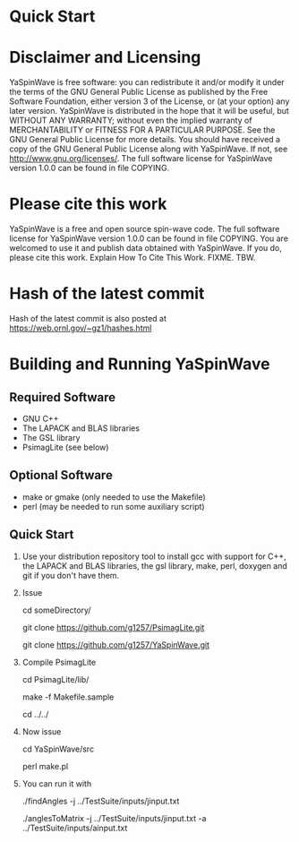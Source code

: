# Quick Start
 
# Disclaimer and Licensing
 
YaSpinWave is free software: you can redistribute it and/or modify
it under the terms of the GNU General Public License as published by
the Free Software Foundation, either version 3 of the License, or
(at your option) any later version.
YaSpinWave is distributed in the hope that it will be useful,
but WITHOUT ANY WARRANTY; without even the implied warranty of
MERCHANTABILITY or FITNESS FOR A PARTICULAR PURPOSE. See the
GNU General Public License for more details.
You should have received a copy of the GNU General Public License
along with YaSpinWave. If not, see <http://www.gnu.org/licenses/>.
The full software license for YaSpinWave version 1.0.0 
can be found in
file COPYING. 

# Please cite this work

YaSpinWave is a free and open source spin-wave code.
The full software license for YaSpinWave version 1.0.0 
can be found in
file COPYING. 
You are welcomed to use it and publish data 
obtained with YaSpinWave. If you do, please cite this
work. Explain How To Cite This Work. FIXME. TBW.


# Hash of the latest commit 

Hash of the latest commit is also posted at
https://web.ornl.gov/~gz1/hashes.html

# Building and Running YaSpinWave

## Required Software

* GNU C++
* The LAPACK and BLAS libraries
* The GSL library
* PsimagLite (see below)

## Optional Software

* make or gmake (only needed to use the Makefile)
* perl (may be needed to run some auxiliary script) 

## Quick Start

1. Use your distribution repository tool to install gcc with support for C++,
the LAPACK and BLAS libraries, the gsl library, make, perl, doxygen and git 
if you don't have them.

2. Issue

    cd someDirectory/

    git clone https://github.com/g1257/PsimagLite.git

    git clone https://github.com/g1257/YaSpinWave.git

3. Compile PsimagLite

    cd PsimagLite/lib/

    make -f Makefile.sample

    cd ../../

4. Now issue

    cd YaSpinWave/src

    perl make.pl

5. You can run it with

   ./findAngles -j ../TestSuite/inputs/jinput.txt
  
   ./anglesToMatrix -j ../TestSuite/inputs/jinput.txt -a ../TestSuite/inputs/ainput.txt  

